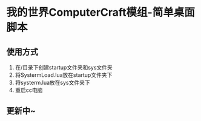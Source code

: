 # 我的世界ComputerCraft模组-简单桌面脚本

## 使用方式

1. 在/目录下创建startup文件夹和sys文件夹  
2. 将SystermLoad.lua放在startup文件夹下  
3. 将systerm.lua放在sys文件夹下
4. 重启cc电脑


## 更新中~  